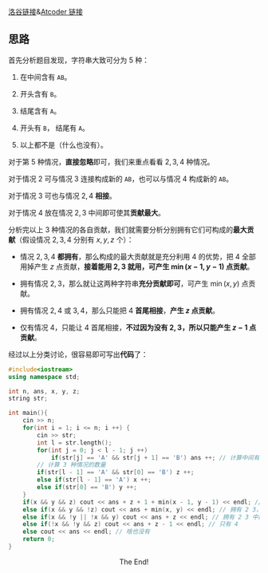 [洛谷链接](https://www.luogu.com.cn/problem/AT_diverta2019_c)&[Atcoder 链接](https://www.luogu.com.cn/remoteJudgeRedirect/atcoder/diverta2019_c)

## 思路

首先分析题目发现，字符串大致可分为 $5$ 种：

1. 在中间含有 `AB`。

2. 开头含有 `B`。

3. 结尾含有 `A`。

4. 开头有 `B`， 结尾有 `A`。

5. 以上都不是（什么也没有）。

对于第 $5$ 种情况，**直接忽略**即可，我们来重点看看 $2,3,4$ 种情况。

对于情况 $2$ 可与情况 $3$ 连接构成新的 `AB`，也可以与情况 $4$ 构成新的 `AB`。

对于情况 $3$ 可也与情况 $2,4$ **相接**。

对于情况 $4$ 放在情况 $2,3$ 中间即可使其**贡献最大**。

分析完以上 $3$ 种情况的各自贡献，我们就需要分析分别拥有它们可构成的**最大贡献**（假设情况 $2,3,4$ 分别有 $x,y,z$ 个）：

- 情况 $2,3,4$ **都拥有**，那么构成的最大贡献就是充分利用 $4$ 的优势，把 $4$ 全部用掉产生 $z$ 点贡献，**接着能用 $2,3$ 就用，可产生 $\min(x - 1,y - 1)$ 点贡献**。

- 拥有情况 $2,3$，那么就让这两种字符串**充分贡献即可**，可产生 $\min(x,y)$ 点贡献。

- 拥有情况 $2,4$ 或 $3,4$，那么只能把 $4$ **首尾相接**，**产生 $z$ 点贡献**。

- 仅有情况 $4$，只能让 $4$ 首尾相接，**不过因为没有 $2,3$，所以只能产生 $z-1$ 点贡献**。

经过以上分类讨论，很容易即可写出**代码**了：

```cpp
#include<iostream>
using namespace std;

int n, ans, x, y, z;
string str;

int main(){
	cin >> n;
	for(int i = 1; i <= n; i ++) {
		cin >> str;
		int l = str.length();
		for(int j = 0; j < l - 1; j ++) 
			if(str[j] == 'A' && str[j + 1] == 'B') ans ++; // 计算中间有 AB 子串的数量
  		// 计算 3 种情况的数量
		if(str[l - 1] == 'A' && str[0] == 'B') z ++;
		else if(str[l - 1] == 'A') x ++;
		else if(str[0] == 'B') y ++;
	}
	if(x && y && z) cout << ans + z + 1 + min(x - 1, y - 1) << endl; // 2 3 4 都拥有
	else if(x && y && !z) cout << ans + min(x, y) << endl; // 拥有 2 3，没有 4
	else if(x && !y || !x && y) cout << ans + z << endl; // 拥有 2 3 中的一种和 4
	else if(!x && !y && z) cout << ans + z - 1 << endl; // 只有 4
	else cout << ans << endl; // 啥也没有
	return 0;
}

```

$$\text{The End!}$$
